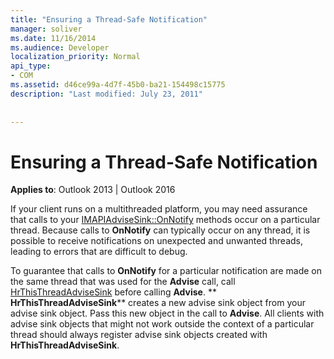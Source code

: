 ```yaml
---
title: "Ensuring a Thread-Safe Notification"
manager: soliver
ms.date: 11/16/2014
ms.audience: Developer
localization_priority: Normal
api_type:
- COM
ms.assetid: d46ce99a-4d7f-45b0-ba21-154498c15775
description: "Last modified: July 23, 2011"
 
 
---
```


# Ensuring a Thread-Safe Notification

  
  
**Applies to**: Outlook 2013 | Outlook 2016 
  
If your client runs on a multithreaded platform, you may need assurance that calls to your [IMAPIAdviseSink::OnNotify](imapiadvisesink-onnotify.md) methods occur on a particular thread. Because calls to **OnNotify** can typically occur on any thread, it is possible to receive notifications on unexpected and unwanted threads, leading to errors that are difficult to debug. 
  
To guarantee that calls to **OnNotify** for a particular notification are made on the same thread that was used for the **Advise** call, call [HrThisThreadAdviseSink](hrthisthreadadvisesink.md) before calling **Advise**. ** **HrThisThreadAdviseSink**** creates a new advise sink object from your advise sink object. Pass this new object in the call to **Advise**. All clients with advise sink objects that might not work outside the context of a particular thread should always register advise sink objects created with **HrThisThreadAdviseSink**.
  

